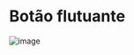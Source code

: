# Botão flutuante

![image](https://user-images.githubusercontent.com/16392300/202855698-c402172a-79a9-4bb4-9f13-2c4b2ad82ca4.png)
